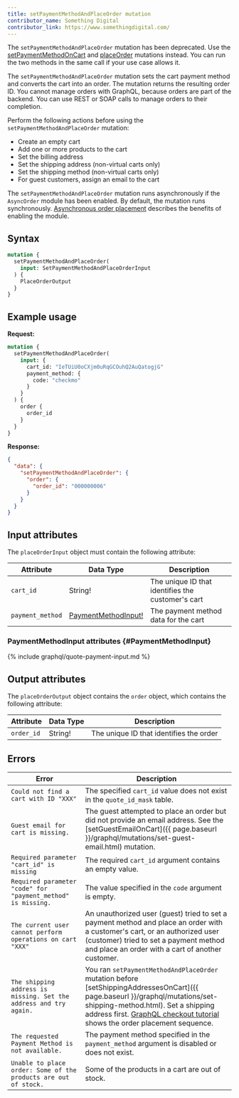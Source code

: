 ```yaml
---
title: setPaymentMethodAndPlaceOrder mutation
contributor_name: Something Digital
contributor_link: https://www.somethingdigital.com/
---
```


<InlineAlert variant="warning" slots="text" />

The `setPaymentMethodAndPlaceOrder` mutation has been deprecated. Use the [setPaymentMethodOnCart]({{page.baseurl}}/graphql/mutations/set-payment-method.html) and [placeOrder]({{page.baseurl}}/graphql/mutations/place-order.html) mutations instead. You can run the two methods in the same call if your use case allows it.

The `setPaymentMethodAndPlaceOrder` mutation sets the cart payment method and converts the cart into an order. The
mutation returns the resulting order ID. You cannot manage orders with GraphQL, because orders are part of the backend.
You can use REST or SOAP calls to manage orders to their completion.

Perform the following actions before using the `setPaymentMethodAndPlaceOrder` mutation:

-  Create an empty cart
-  Add one or more products to the cart
-  Set the billing address
-  Set the shipping address (non-virtual carts only)
-  Set the shipping method (non-virtual carts only)
-  For guest customers, assign an email to the cart

<InlineAlert variant="info" slots="text" />

The `setPaymentMethodAndPlaceOrder` mutation runs asynchronously if the `AsyncOrder` module has been enabled. By default, the mutation runs synchronously. [Asynchronous order placement]({{page.baseurl}}/performance-best-practices/high-throughput-order-processing.html#asynchronous-order-placement) describes the benefits of enabling the module.

## Syntax

```graphql
mutation {
  setPaymentMethodAndPlaceOrder(
    input: SetPaymentMethodAndPlaceOrderInput
  ) {
    PlaceOrderOutput
  }
}
```

## Example usage

**Request:**

```graphql
mutation {
  setPaymentMethodAndPlaceOrder(
    input: {
      cart_id: "IeTUiU0oCXjm0uRqGCOuhQ2AuQatogjG"
      payment_method: {
        code: "checkmo"
      }
    }
  ) {
    order {
      order_id
    }
  }
}
```

**Response:**

```json
{
  "data": {
    "setPaymentMethodAndPlaceOrder": {
      "order": {
        "order_id": "000000006"
      }
    }
  }
}
```

## Input attributes

The `placeOrderInput` object must contain the following attribute:

Attribute |  Data Type | Description
--- | --- | ---
`cart_id` | String! | The unique ID that identifies the customer's cart
`payment_method` | [PaymentMethodInput!](#PaymentMethodInput) | The payment method data for the cart

### PaymentMethodInput attributes {#PaymentMethodInput}

{% include graphql/quote-payment-input.md %}

## Output attributes

The `placeOrderOutput` object contains the `order` object, which contains the following attribute:

Attribute |  Data Type | Description
--- | --- | ---
`order_id` | String! | The unique ID that identifies the order

## Errors

Error | Description
--- | ---
`Could not find a cart with ID "XXX"` | The specified `cart_id` value does not exist in the `quote_id_mask` table.
`Guest email for cart is missing.` |  The guest attempted to place an order but did not provide an email address. See the [setGuestEmailOnCart]({{ page.baseurl }}/graphql/mutations/set-guest-email.html) mutation.
`Required parameter "cart_id" is missing` | The required `cart_id` argument contains an empty value.
`Required parameter "code" for "payment_method" is missing.` | The value specified in the `code` argument is empty.
`The current user cannot perform operations on cart "XXX"` | An unauthorized user (guest) tried to set a payment method and place an order with a customer's cart, or an authorized user (customer) tried to set a payment method and place an order with a cart of another customer.
`The shipping address is missing. Set the address and try again.` | You ran `setPaymentMethodAndPlaceOrder` mutation before [setShippingAddressesOnCart]({{ page.baseurl }}/graphql/mutations/set-shipping-method.html). Set a shipping address first. [GraphQL checkout tutorial](https://devdocs.magento.com/guides/v2.3/graphql/tutorials/checkout/index.html) shows the order placement sequence.
`The requested Payment Method is not available.` | The payment method specified in the `payment_method` argument is disabled or does not exist.
`Unable to place order: Some of the products are out of stock.` | Some of the products in a cart are out of stock.
